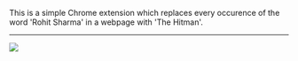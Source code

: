 This is a simple Chrome extension which replaces every occurence of the word 'Rohit Sharma' in a webpage with 'The Hitman'.

<hr>
<img src="https://github.com/Ahel2000/jsprojects/The Hitman/hitman.png"/>
